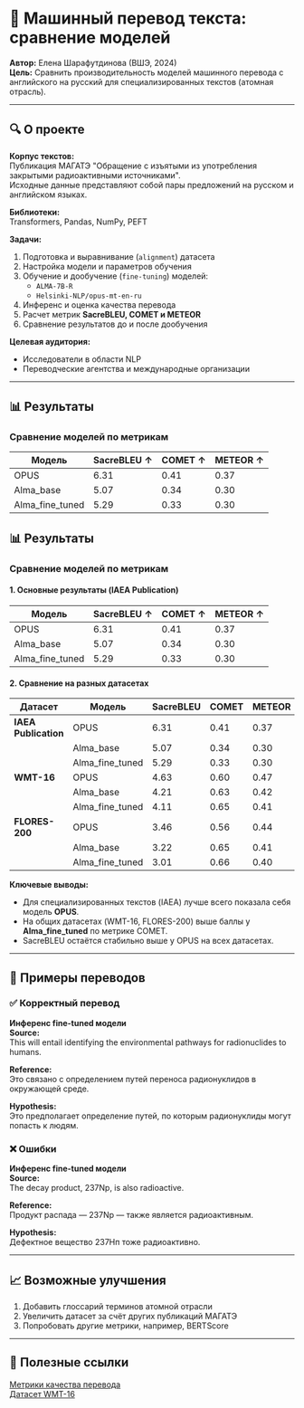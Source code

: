 # 🚀 Машинный перевод текста: сравнение моделей  
**Автор:** Елена Шарафутдинова (ВШЭ, 2024)  
**Цель:** Сравнить производительность моделей машинного перевода с английского на русский для специализированных текстов (атомная отрасль).  

---

## 🔍 О проекте  
**Корпус текстов:**  
Публикация МАГАТЭ "Обращение с изъятыми из употребления закрытыми радиоактивными источниками".  
Исходные данные представляют собой пары предложений на русском и английском языках.  

**Библиотеки:**  
Transformers, Pandas, NumPy, PEFT  

**Задачи:**  
1. Подготовка и выравнивание (`alignment`) датасета  
2. Настройка модели и параметров обучения  
3. Обучение и дообучение (`fine-tuning`) моделей:  
   - `ALMA-7B-R`  
   - `Helsinki-NLP/opus-mt-en-ru`  
4. Инференс и оценка качества перевода  
5. Расчет метрик **SacreBLEU, COMET и METEOR**  
6. Сравнение результатов до и после дообучения  

**Целевая аудитория:**  
- Исследователи в области NLP  
- Переводческие агентства и международные организации  

---

## 📊 Результаты  
### Сравнение моделей по метрикам  

| Модель            | SacreBLEU ↑ | COMET ↑ | METEOR ↑ |
|-------------------|------------|---------|----------|
| OPUS              | 6.31       | 0.41    | 0.37     |
| Alma_base         | 5.07       | 0.34    | 0.30     |
| Alma_fine_tuned   | 5.29       | 0.33    | 0.30     |

## 📊 Результаты  

### Сравнение моделей по метрикам  

#### 1. Основные результаты (IAEA Publication)  
| Модель            | SacreBLEU ↑ | COMET ↑ | METEOR ↑ |
|-------------------|------------|---------|----------|
| OPUS              | 6.31       | 0.41    | 0.37     |
| Alma_base         | 5.07       | 0.34    | 0.30     |
| Alma_fine_tuned   | 5.29       | 0.33    | 0.30     |

#### 2. Сравнение на разных датасетах  
| Датасет       | Модель           | SacreBLEU | COMET  | METEOR |
|--------------|------------------|-----------|--------|--------|
| **IAEA Publication** | OPUS             | 6.31      | 0.41   | 0.37   |
|              | Alma_base        | 5.07      | 0.34   | 0.30   |
|              | Alma_fine_tuned  | 5.29      | 0.33   | 0.30   |
| **WMT-16**       | OPUS             | 4.63      | 0.60   | 0.47   |
|              | Alma_base        | 4.21      | 0.63   | 0.42   |
|              | Alma_fine_tuned  | 4.11      | 0.65   | 0.41   |
| **FLORES-200**   | OPUS             | 3.46      | 0.56   | 0.44   |
|              | Alma_base        | 3.22      | 0.65   | 0.41   |
|              | Alma_fine_tuned  | 3.01      | 0.66   | 0.40   |

**Ключевые выводы:**  
- Для специализированных текстов (IAEA) лучше всего показала себя модель **OPUS**.  
- На общих датасетах (WMT-16, FLORES-200) выше баллы у **Alma_fine_tuned** по метрике COMET.  
- SacreBLEU остаётся стабильно выше у OPUS на всех датасетах.

---

## 📌 Примеры переводов  
### ✅ Корректный перевод  
**Инференс fine-tuned модели**  
**Source:**  
This will entail identifying the environmental pathways for radionuclides to humans.  

**Reference:**  
Это связано с определением путей переноса радионуклидов в окружающей среде.  

**Hypothesis:**  
Это предполагает определение путей, по которым радионуклиды могут попасть к людям.  

### ❌ Ошибки  
**Инференс fine-tuned модели**  
**Source:**  
The decay product, 237Np, is also radioactive.  

**Reference:**  
Продукт распада — 237Np — также является радиоактивным.  

**Hypothesis:**  
Дефектное вещество 237Нп тоже радиоактивно.  

---

## 📈 Возможные улучшения  
1. Добавить глоссарий терминов атомной отрасли  
2. Увеличить датасет за счёт других публикаций МАГАТЭ  
3. Попробовать другие метрики, например, BERTScore  

---

## 🔗 Полезные ссылки  
[Метрики качества перевода](https://huggingface.co/metrics)  
[Датасет WMT-16](https://huggingface.co/datasets/wmt16)  

